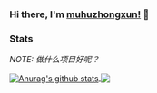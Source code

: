### Hi there, I'm [muhuzhongxun!](https://muhuzhongxun.ltd) 👋


### Stats
*NOTE: 做什么项目好呢？*

<a href="https://github.com/anuraghazra/github-readme-stats">
  <img align="center" src="https://github-readme-stats.anuraghazra1.vercel.app/api?username=muhuzhongxun&show_icons=true&include_all_commits=true&theme=material-palenight" alt="Anurag's github stats" />
</a>
<a href="https://github.com/anuraghazra/github-readme-stats">
  <!-- Change the `muhuzhongxun` to `github-readme-stats.vercel.app`  -->
  <img align="center" src="https://github-readme-stats-anuraghazra1.vercel.app/api/top-langs/?username=muhuzhongxun&layout=compact&theme=material-palenight" />
</a>





<!--
**muhuzhongxun/muhuzhongxun** is a ✨ _special_ ✨ repository because its `README.md` (this file) appears on your GitHub profile.

Here are some ideas to get you started:

- 🔭 I’m currently working on ...
- 🌱 I’m currently learning ...
- 👯 I’m looking to collaborate on ...
- 🤔 I’m looking for help with ...
- 💬 Ask me about ...
- 📫 How to reach me: ...
- 😄 Pronouns: ...
- ⚡ Fun fact: ...
-->
